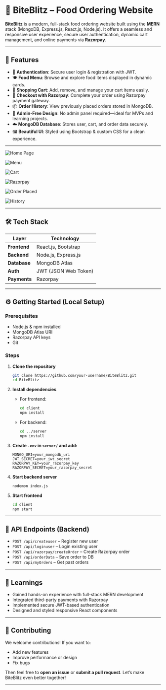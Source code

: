 # 🍔 BiteBlitz – Food Ordering Website

**BiteBlitz** is a modern, full-stack food ordering website built using the **MERN** stack (MongoDB, Express.js, React.js, Node.js). It offers a seamless and responsive user experience, secure user authentication, dynamic cart management, and online payments via **Razorpay**.

---

## 🚀 Features

* 🔐 **Authentication**: Secure user login & registration with JWT.
* 🍽️ **Food Menu**: Browse and explore food items displayed in dynamic cards.
* 🛒 **Shopping Cart**: Add, remove, and manage your cart items easily.
* 💸 **Checkout with Razorpay**: Complete your order using Razorpay payment gateway.
* 📦 **Order History**: View previously placed orders stored in MongoDB.
* 🧾 **Admin-Free Design**: No admin panel required—ideal for MVPs and learning projects.
* ☁️ **MongoDB Database**: Stores user, cart, and order data securely.
* 🖼️ **Beautiful UI**: Styled using Bootstrap & custom CSS for a clean experience.

---



![Home Page](https://github.com/user-attachments/assets/54fa02ff-2427-425c-ad90-10db72b3cc8a)


![Menu](https://github.com/user-attachments/assets/afc753d5-6c12-4324-ae60-871bf33ab15e)


![Cart](https://github.com/user-attachments/assets/631b668c-7274-4f62-bcc9-a50349f46b4f)


![Razorpay](https://github.com/user-attachments/assets/8bf9f523-661a-4ae7-8f3f-1d800414a4cc)


![Order Placed](https://github.com/user-attachments/assets/1cba9612-11e9-458e-bd80-2956b36e75cf)


![History](https://github.com/user-attachments/assets/35b9219a-f24a-4bcd-b5b0-32f982d640a2)

---

## 🛠️ Tech Stack

| Layer        | Technology           |
| ------------ | -------------------- |
| **Frontend** | React.js, Bootstrap  |
| **Backend**  | Node.js, Express.js  |
| **Database** | MongoDB Atlas        |
| **Auth**     | JWT (JSON Web Token) |
| **Payments** | Razorpay             |

---

## ⚙️ Getting Started (Local Setup)

### Prerequisites

* Node.js & npm installed
* MongoDB Atlas URI
* Razorpay API keys
* Git

### Steps

1. **Clone the repository**

   ```bash
   git clone https://github.com/your-username/BiteBlitz.git
   cd BiteBlitz
   ```

2. **Install dependencies**

   * For frontend:

     ```bash
     cd client
     npm install
     ```
   * For backend:

     ```bash
     cd ../server
     npm install
     ```

3. **Create `.env` in `server/` and add:**

   ```env
   MONGO_URI=your_mongodb_uri
   JWT_SECRET=your_jwt_secret
   RAZORPAY_KEY=your_razorpay_key
   RAZORPAY_SECRET=your_razorpay_secret
   ```

4. **Start backend server**

   ```bash
   nodemon index.js
   ```

5. **Start frontend**

   ```bash
   cd client
   npm start
   ```

---

## 🧪 API Endpoints (Backend)

* `POST /api/createuser` – Register new user
* `POST /api/loginuser` – Login existing user
* `POST /api/razorpay/createOrder` – Create Razorpay order
* `POST /api/orderData` – Save order to DB
* `POST /api/myOrders` – Get past orders

---

## 🧠 Learnings

* Gained hands-on experience with full-stack MERN development
* Integrated third-party payments with Razorpay
* Implemented secure JWT-based authentication
* Designed and styled responsive React components

---

## 🤝 Contributing

We welcome contributions! If you want to:

* Add new features
* Improve performance or design
* Fix bugs

Then feel free to **open an issue** or **submit a pull request**. Let’s make BiteBlitz even better together!


---

